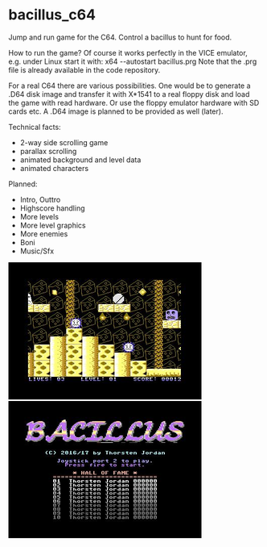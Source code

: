 # bacillus_c64
Jump and run game for the C64.
Control a bacillus to hunt for food.

How to run the game?
Of course it works perfectly in the VICE emulator, e.g. under Linux start it
with:
x64 --autostart bacillus.prg
Note that the .prg file is already available in the code repository.

For a real C64 there are various possibilities. One would be to generate a
.D64 disk image and transfer it with X*1541 to a real floppy disk and load
the game with read hardware. Or use the floppy emulator hardware with SD
cards etc. A .D64 image is planned to be provided as well (later).

Technical facts:
* 2-way side scrolling game
* parallax scrolling
* animated background and level data
* animated characters

Planned:
* Intro, Outtro
* Highscore handling
* More levels
* More level graphics
* More enemies
* Boni
* Music/Sfx

![ScreenShot](screenshots/level1.jpg)
![ScreenShot](screenshots/mainmenu.jpg)
